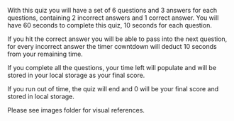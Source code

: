 With this quiz you will have a set of 6 questions and 3 answers for each questions, containing 2 incorrect answers and 1 correct answer. You will have 60 seconds to complete this quiz, 10 seconds for each question.

If you hit the correct answer you will be able to pass into the next question, for every incorrect answer the timer cowntdown will deduct 10 seconds from your remaining time.

If you complete all the questions, your time left will populate and will be stored in your local storage as your final score.

If you run out of time, the quiz will end and 0 will be your final score and stored in local storage.

Please see images folder for visual references.

